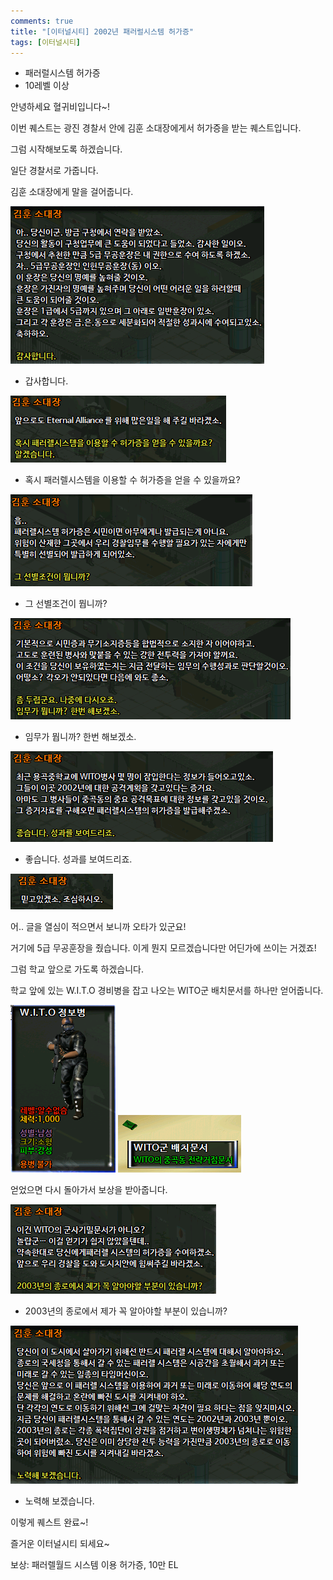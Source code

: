 ```yaml
---
comments: true
title: "[이터널시티] 2002년 패러럴시스템 허가증"
tags: [이터널시티]
---
```


- 패러럴시스템 허가증
 - 10레벨 이상

안녕하세요 혈귀비입니다~!

이번 퀘스트는 광진 경찰서 안에 김훈 소대장에게서 허가증을 받는 퀘스트입니다.

그럼 시작해보도록 하겠습니다.

일단 경찰서로 가줍니다.

김훈 소대장에게 말을 걸어줍니다.

![eternalcity](/assets/image/eternalcity/2002/2002072.PNG)

- 갑사합니다.

![eternalcity](/assets/image/eternalcity/2002/2002073.PNG)

- 혹시 패러렐시스템을 이용할 수 허가증을 얻을 수 있을까요?

![eternalcity](/assets/image/eternalcity/2002/2002074.PNG)

- 그 선별조건이 뭡니까?

![eternalcity](/assets/image/eternalcity/2002/2002075.PNG)

- 임무가 뭡니까? 한번 해보겠소.

![eternalcity](/assets/image/eternalcity/2002/2002076.PNG)

- 좋습니다. 성과를 보여드리죠.

![eternalcity](/assets/image/eternalcity/2002/2002077.PNG)

어.. 글을 열심이 적으면서 보니까 오타가 있군요!

거기에 5급 무공훈장을 줬습니다. 이게 뭔지 모르겠습니다만 어딘가에 쓰이는 거겠죠!

그럼 학교 앞으로 가도록 하겠습니다.

학교 앞에 있는 W.I.T.O 경비병을 잡고 나오는 WITO군 배치문서를 하나만 얻어줍니다.

![eternalcity](/assets/image/eternalcity/2002/2002060.PNG)
![eternalcity](/assets/image/eternalcity/2002/2002061.PNG)

얻었으면 다시 돌아가서 보상을 받아줍니다.

![eternalcity](/assets/image/eternalcity/2002/2002078.PNG)

- 2003년의 종로에서 제가 꼭 알아야할 부분이 있습니까?

![eternalcity](/assets/image/eternalcity/2002/2002079.PNG)

- 노력해 보겠습니다.

이렇게 퀘스트 완료~!

즐거운 이터널시티 되세요~

보상: 패러렐월드 시스템 이용 허가증, 10만 EL
